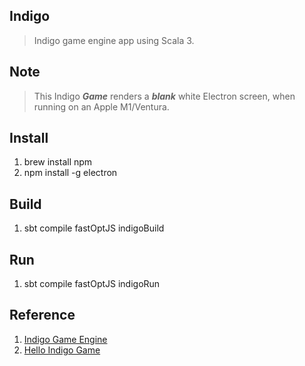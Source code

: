 Indigo
------
>Indigo game engine app using Scala 3.

Note
----
>This Indigo ***Game*** renders a ***blank*** white Electron screen, when running on an Apple M1/Ventura.

Install
-------
1. brew install npm
2. npm install -g electron

Build
-----
1. sbt compile fastOptJS indigoBuild

Run
---
1. sbt compile fastOptJS indigoRun

Reference
---------
1. [Indigo Game Engine](https://indigoengine.io/)
2. [Hello Indigo Game](https://github.com/PurpleKingdomGames/hello-indigo/tree/master)